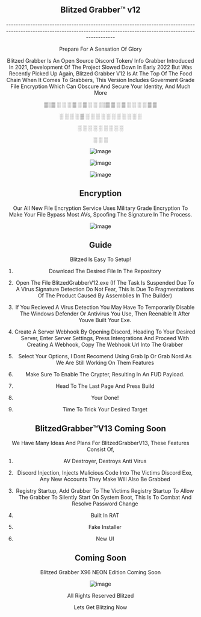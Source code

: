 <div align="center">
  <h2> Blitzed Grabber™ v12 </h2>                                    
------------------------------------------------------------------------------------------------------------------------------------------------------------------------
 <p>Prepare For A Sensation Of Glory</p>                               

                                                                    
Blitzed Grabber Is An Open Source Discord Token/ Info Grabber Introduced In 2021, Development Of The Project Slowed Down In Early 2022 But Was Recently Picked Up Again, Blitzed Grabber V12 Is At The Top Of The Food Chain When It Comes To Grabbers, This Version Includes Goverment Grade File Encryption Which Can Obscure And Secure Your Identity, And Much More


 
<p>▒░▒   ░ ░ ░ ▒  ░ ▒ ░    ░    ░░▒ ▒ ░ ▒ ░ ░  ░ ░ ▒  ▒</p>   
<p> ░    ░   ░ ░    ▒ ░  ░      ░ ░ ░ ░ ░   ░    ░ ░  ░</p>   
<p> ░          ░  ░ ░             ░ ░       ░  ░   ░ </p>     
<p>      ░                      ░                ░</p>        


![image](https://github.com/Siegerz/BlitzedGrabberV12/assets/138311898/cc22fde4-97dd-48a0-9b40-cf860bbace6c)


![image](https://github.com/Siegerz/BlitzedGrabberV12/assets/138311898/30b3f24b-79cd-4ae8-82f1-305bad1504b9) 

![image](https://github.com/Siegerz/BlitzedGrabberV12/assets/138311898/ffa68dbd-c331-4bf8-ab6f-2fc73bf6384a)

## Encryption

Our All New File Encryption Service Uses Military Grade Encryption To Make Your File Bypass Most AVs, Spoofing The Signature In The Process.

![image](https://github.com/BlitzedOfficial/BlitzedGrabberV12/assets/141662956/44e4864f-1407-4c42-8c2a-462ab1034a72)


## Guide

Blitzed Is Easy To Setup! 

1. Download The Desired File In The Repository

2. Open The File BlitzedGrabberV12.exe (If The Task Is Suspended Due To A Virus Signature Detection Do Not Fear, This Is Due To Fragmentations Of The Product Caused By
   Assemblies In The Builder)

3. If You Recieved A Virus Detection You May Have To Temporarily Disable The Windows Defender Or Antivirus You Use, Then Reenable It After Youve Built Your Exe.

4. Create A Server Webhook By Opening Discord, Heading To Your Desired Server, Enter Server Settings, Press Intergrations And Proceed With Creating A Webhook, Copy The Webhook Url Into The Grabber

5. Select Your Options, I Dont Recomend Using Grab Ip Or Grab Nord As We Are Still Working On Them Features

6. Make Sure To Enable The Crypter, Resulting In An FUD Payload.

7. Head To The Last Page And Press Build

8. Your Done!

9. Time To Trick Your Desired Target

## BlitzedGrabber™V13 Coming Soon

We Have Many Ideas And Plans For BlitzedGrabberV13, These Features Consist Of,

1. AV Destroyer, Destroys Anti Virus

2. Discord Injection, Injects Malicious Code Into The Victims Discord Exe, Any New Accounts They Make Will Also Be Grabbed

3. Registry Startup, Add Grabber To The Victims Registry Startup To Allow The Grabber To Silently Start On System Boot, This Is To Combat And Resolve Password Change

4. Built In RAT

5. Fake Installer

6. New UI

## Coming Soon

Blitzed Grabber X96 NEON Edition Coming Soon


![image](https://github.com/BlitzedOfficial/BlitzedGrabberV12/assets/141662956/3eff68e6-6441-4945-9ede-41c006dd2ec3)




All Rights Reserved Blitzed


Lets Get Blitzing Now
